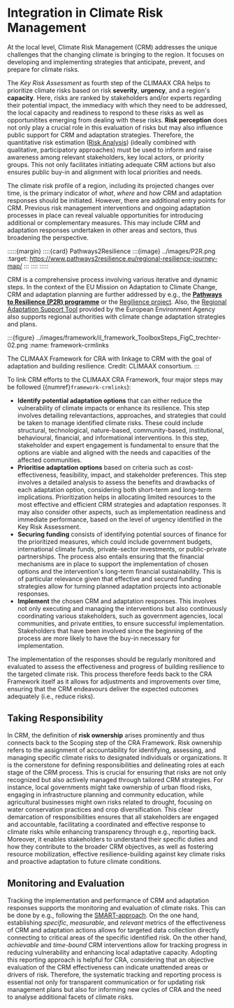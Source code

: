 # Integration in Climate Risk Management

At the local level, Climate Risk Management (CRM) addresses the unique challenges that the changing climate is bringing to the region. It focuses on developing and implementing strategies that anticipate, prevent, and prepare for climate risks.

The *Key Risk Assessment* as fourth step of the CLIMAAX CRA helps to prioritize climate risks based on risk **severity**, **urgency**, and a region's **capacity**. Here, risks are ranked by stakeholders and/or experts regarding their potential impact, the immediacy with which they need to be addressed, the local capacity and readiness to respond to these risks as well as opportunitites emerging from dealing with these risks. **Risk perception** does not only play a crucial role in this evaluation of risks but may also influence public support for CRM and adaptation strategies. Therefore, the quantitative risk estimation ([Risk Analysis](analysis/risk_analysis)) (ideally combined with qualitative, participatory approaches) must be used to inform and raise awareness among relevant stakeholders, key local actors, or priority groups. This not only facilitates initiating adequate CRM actions but also ensures public buy-in and alignment with local priorities and needs.

The climate risk profile of a region, including its projected changes over time, is the primary indicator of *what*, *where* and *how* CRM and adaptation responses should be initiated. However, there are additional entry points for CRM. Previous risk management interventions and ongoing adaptation processes in place can reveal valuable opportunities for introducing additional or complementary measures. This may include CRM and adaptation responses undertaken in other areas and sectors, thus broadening the perspective. 


:::::{margin}
::::{card} Pathways2Resilience
:::{image} ../images/P2R.png
:target: https://www.pathways2resilience.eu/regional-resilience-journey-map/
:::
::::
:::::

CRM is a comprehensive process involving various iterative and dynamic steps. In the context of the EU Mission on Adaptation to Climate Change, CRM and adaptation planning are further addressed by e.g., the **[Pathways to Resilience (P2R) programme](https://www.pathways2resilience.eu/)** or the [Regilience project](https://regilience.eu/). Also, the [Regional Adaptation Support Tool](https://climate-adapt.eea.europa.eu/en/mission/knowledge-and-data/regional-adaptation-support-tool) provided by the European Environment Agency also supports regional authorities with climate change adaptation strategies and plans.

:::{figure} ../images/framework/il_framework_ToolboxSteps_FigC_trechter-02.png
:name: framework-crmlinks

The CLIMAAX Framework for CRA with linkage to CRM with the goal of adaptation and building resilience. Credit: CLIMAAX consortium.
:::

To link CRM efforts to the CLIMAAX CRA Framework, four major steps may be followed ({numref}`framework-crmlinks`): 

- **Identify potential adaptation options** that can either reduce the vulnerability of climate impacts or enhance its resilience. This step involves detailing relevantactions, approaches, and strategies that could be taken to manage identified climate risks. These could include structural, technological, nature-based, community-based, institutional, behavioural, financial, and informational interventions. In this step, stakeholder and expert engagement is fundamental to ensure that the options are viable and aligned with the needs and capacities of the affected communities.
- **Prioritise adaptation options** based on criteria such as cost-effectiveness, feasibility, impact, and stakeholder preferences. This step involves a detailed analysis to assess the benefits and drawbacks of each adaptation option, considering both short-term and long-term implications. Prioritization helps in allocating limited resources to the most effective and efficient CRM strategies and adaptation responses. It may also consider other aspects, such as implementation readiness and immediate performance, based on the level of urgency identified in the Key Risk Assessment.
- **Securing funding** consists of identifying potential sources of finance for the prioritized measures, which could include government budgets, international climate funds, private-sector investments, or public-private partnerships. The process also entails ensuring that the financial mechanisms are in place to support the implementation of chosen options and the intervention's long-term financial sustainability. This is of particular relevance given that effective and secured funding strategies allow for turning planned adaptation projects into actionable responses.
- **Implement** the chosen CRM and adaptation responses. This involves not only executing and managing the interventions but also continuously coordinating various stakeholders, such as government agencies, local communities, and private entities, to ensure successful implementation. Stakeholders that have been involved since the beginning of the process are more likely to have the buy-in necessary for implementation.

The implementation of the responses should be regularly monitored and evaluated to assess the effectiveness and progress of building resilience to the targeted climate risk. This process therefore feeds back to the CRA Framework itself as it allows for adjustments and improvements over time, ensuring that the CRM endeavours deliver the expected outcomes adequately (i.e., reduce risks).


## Taking Responsibility

In CRM, the definition of **risk ownership** arises prominently and thus connects back to the Scoping step of the CRA Framework. Risk ownership refers to the assignment of accountability for identifying, assessing, and managing specific climate risks to designated individuals or organizations. It is the cornerstone for defining responsibilities and delineating roles at each stage of the CRM process. This is crucial for ensuring that risks are not only recognized but also actively managed through tailored CRM strategies. For instance, local governments might take ownership of urban flood risks, engaging in infrastructure planning and community education, while agricultural businesses might own risks related to drought, focusing on water conservation practices and crop diversification. This clear demarcation of responsibilities ensures that all stakeholders are engaged and accountable, facilitating a coordinated and effective response to climate risks while enhancing transparency through e.g., reporting back. Moreover, it enables stakeholders to understand their specific duties and how they contribute to the broader CRM objectives, as well as fostering resource mobilization, effective resilience-building against key climate risks and proactive adaptation to future climate conditions.


## Monitoring and Evaluation

Tracking the implementation and performance of CRM and adaptation responses supports the monitoring and evaluation of climate risks. This can be done by e.g., following the [SMART-approach](https://www.ucop.edu/local-human-resources/_files/performance-appraisal/How%20to%20write%20SMART%20Goals%20v2.pdf). On the one hand, establishing *specific*, *measurable*, and *relevant* metrics of the effectiveness of CRM and adaptation actions allows for targeted data collection directly connecting to critical areas of the specific identified risk. On the other hand, *achievable* and *time-bound* CRM interventions allow for tracking progress in reducing vulnerability and enhancing local adaptative capacity. Adopting this reporting approach is helpful for CRA, considering that an objective evaluation of the CRM effectiveness can indicate unattended areas or drivers of risk. Therefore, the systematic tracking and reporting process is essential not only for transparent communication or for updating risk management plans but also for informing new cycles of CRA and the need to analyse additional facets of climate risks.
